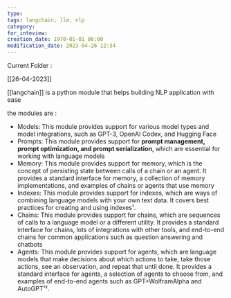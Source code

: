 ```yaml
---
type:  
tags: langchain, llm, nlp
category: 
for_inteview: 
creation_date: 1970-01-01 06:00
modification_date: 2023-04-26 12:34
---
```



Current Folder : 




[[26-04-2023]]

[[langchain]] is a python module that helps building NLP application with ease

the modules are :


- Models: This module provides support for various model types and model integrations, such as GPT-3, OpenAI Codex, and Hugging Face
- Prompts: This module provides support for **prompt management, prompt optimization, and prompt serialization**, which are essential for working with language models
- Memory: This module provides support for memory, which is the concept of persisting state between calls of a chain or an agent. It provides a standard interface for memory, a collection of memory implementations, and examples of chains or agents that use memory
- Indexes: This module provides support for indexes, which are ways of combining language models with your own text data. It covers best practices for creating and using indexes¹.
- Chains: This module provides support for chains, which are sequences of calls to a language model or a different utility. It provides a standard interface for chains, lots of integrations with other tools, and end-to-end chains for common applications such as question answering and chatbots
- Agents: This module provides support for agents, which are language models that make decisions about which actions to take, take those actions, see an observation, and repeat that until done. It provides a standard interface for agents, a selection of agents to choose from, and examples of end-to-end agents such as GPT+WolframAlpha and AutoGPT¹².
